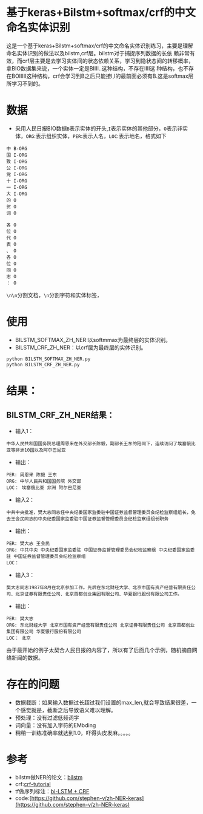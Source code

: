 # 基于keras+Bilstm+softmax/crf的中文命名实体识别
这是一个基于keras+Bilstm+softmax/crf的中文命名实体识别练习，主要是理解命名实体识别的做法以及bilstm,crf层。bilstm对于捕捉序列数据的长依
赖非常有效，而crf层主要是去学习实体间的状态依赖关系，学习到隐状态间的转移概率，拿BIO数据集来说，一个实体一定是BIIII..这种结构，不存在IIII这
种结构，也不存在BOIIIII这种结构，crf会学习到B之后只能接I,I的最前面必须有B.这是softmax层所学习不到的。
# 数据
- 采用人民日报BIO数据`B`表示实体的开头,`I`表示实体的其他部分，`O`表示非实体，`ORG`:表示组织实体，`PER`:表示人名，`LOC`:表示地名，格式如下
```
中 B-ORG
国 I-ORG
致 I-ORG
公 I-ORG
党 I-ORG
十 I-ORG
一 I-ORG
大 I-ORG
的 O
贺 O
词 O

各 O
位 O
代 O
表 O
、 O
各 O
位 O
同 O
志 O
： O

```
`\n\n`分割文档，`\n`分割字符和实体标签，


# 使用
- BILSTM_SOFTMAX_ZH_NER:以softmmax为最终层的实体识别。
- BILSTM_CRF_ZH_NER：以crf层为最终层的实体识别。

```bash
python BILSTM_SOFTMAX_ZH_NER.py
python BILSTM_CRF_ZH_NER.py
```

# 结果：
## BILSTM_CRF_ZH_NER结果：
- 输入1：
```
中华人民共和国国务院总理周恩来在外交部长陈毅，副部长王东的陪同下，连续访问了埃塞俄比亚等非洲10国以及阿尔巴尼亚
```
- 输出：
```
PER: 周恩来 陈毅 王东
ORG: 中华人民共和国国务院 外交部
LOC： 埃塞俄比亚 非洲 阿尔巴尼亚
```

- 输入2：
```
中共中央批准，樊大志同志任中央纪委国家监委驻中国证券监督管理委员会纪检监察组组长，免去王会民同志的中央纪委国家监委驻中国证券监督管理委员会纪检监察组组长职务
```
- 输出：
```
PER: 樊大志 王会民
ORG: 中共中央 中央纪委国家监委驻 中国证券监督管理委员会纪检监察组 中央纪委国家监委驻 中国证券监督管理委员会纪检监察组
LOC：

```

- 输入3：
```
樊大志同志1987年8月在北京参加工作。先后在东北财经大学、北京市国有资产经营有限责任公司、北京证券有限责任公司、北京首都创业集团有限公司、华夏银行股份有限公司工作。
```
- 输出：
```
PER: 樊大志
ORG: 东北财经大学 北京市国有资产经营有限责任公司 北京证券有限责任公司 北京首都创业集团有限公司 华夏银行股份有限公司
LOC： 北京
```

由于最开始的例子太契合人民日报的内容了，所以有了后面几个示例，随机摘自网络新闻的数据。

# 存在的问题

- 数据截断：如果输入数据过长超过我们设置的max_len,就会导致结果很差，一个感觉就是，截断之后导致语义难以理解。
- 预处理：没有过滤低频词字
- 词向量：没有加入字符的EMbding
- 稍稍一训练准确率就达到1.0，吓得头皮发麻。。。。。

# 参考

- bilstm做NER的论文：[bilstm](./doc/1508.01991.pdf)
- crf:[crf-tutorial](./doc/crf-tutorial.pdf)
- tf做序列标注：[bi-LSTM + CRF](https://guillaumegenthial.github.io/sequence-tagging-with-tensorflow.html)
- code:[https://github.com/stephen-v/zh-NER-keras](https://github.com/stephen-v/zh-NER-keras)

